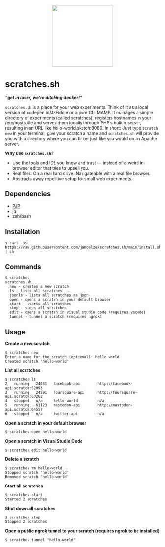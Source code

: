 <p align="center">
  <br>
  <img width="200" src="https://i.imgur.com/6G8vLej.png" />
  <br>
</p>

# scratches.sh

*__"get in loser, we're ditching docker!"__*

`scratches.sh` is a place for your web experiments. Think of it as a local version of codepen.io/JSFiddle or a pure CLI MAMP. It manages a simple directory of experiments (called scratches), registers hostnames in your /etc/hosts file and serves them locally through PHP's builtin server, resulting in an URL like hello-world.sketch:8080. In short: Just type `scratch new` in your terminal, give your scratch a name and `scratches.sh` will provide you with a directory where you can tinker just like you would on an Apache server.

__Why use `scratches.sh`?__
* Use the tools and IDE you know and trust — instead of a weird in-browser editor that tries to upsell you.
* Real files. On a real hard drive. Navigateable with a real file browser.
* Abstracts away repetitive setup for small web experiments.

## Dependencies

* [PJP](https://github.com/php/php-src)
* [jq](https://github.com/stedolan/jq)
* zsh/bash

## Installation

```
$ curl -sSL https://raw.githubusercontent.com/janoelze/scratches.sh/main/install.sh | sh
```

## Commands

```
$ scratches
scratches.sh
  new - creates a new scratch
  ls - lists all scratches
  jsonls - lists all scratches as json
  open - opens a scratch in your default browser
  start - starts all scratches
  stop - stops all scratches
  edit - opens a scratch in visual studio code (requires vscode)
  tunnel - tunnel a scratch (requires ngrok)
```

## Usage

__Create a new scratch__
```
$ scratches new
Enter a name for the scratch (optional): hello world
Created scratch 'hello-world'
```

__List all scratches__
```
$ scratches ls
2   running   24031   facebook-api        http://facebook-api.scratch:52093
3   running   24291   foursquare-api      http://foursquare-api.scratch:60262
4   stopped   n/a     hello-world         n/a
5   running   61123   mastodon-api        http://mastodon-api.scratch:64557
6   stopped   n/a     twitter-api         n/a
```

__Open a scratch in your default browser__
```
$ scratches open hello-world
```

__Open a scratch in Visual Studio Code__
```
$ scratches edit hello-world
```

__Delete a scratch__
```
$ scratches rm hello-world
Stopped scratch 'hello-world'
Removed scratch 'hello-world'
```

__Start all scratches__
```
$ scratches start
Started 2 scratches
```

__Shut down all scratches__
```
$ scratches stop
Stopped 2 scratches
```

__Open a public ngrok tunnel to your scratch (requires ngrok to be installed)__
```
$ scratches tunnel "hello-world"
```
